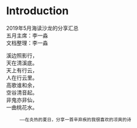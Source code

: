 # Introduction

2019年5月海读沙龙的分享汇总  
五月主席：李一淼  
文档整理：李一淼



溪边照影行，  
天在清溪底。  
 天上有行云，  
人在行云里。  
 高歌谁和余，  
空谷清音起。   
非鬼亦非仙，  
一曲桃花水。  


         ——在炎热的夏日，分享一首辛弃疾的我很喜欢的凉爽的诗

